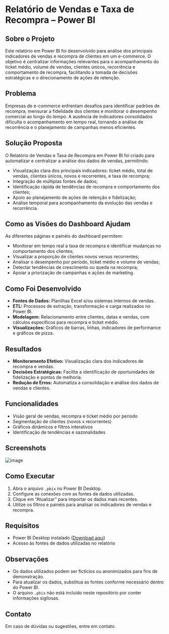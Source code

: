 # Relatório de Vendas e Taxa de Recompra – Power BI

## Sobre o Projeto
Este relatório em Power BI foi desenvolvido para análise dos principais indicadores de vendas e recompra de clientes em um e-commerce. O objetivo é centralizar informações relevantes para o acompanhamento do ticket médio, volume de vendas, clientes únicos, recorrência e comportamento de recompra, facilitando a tomada de decisões estratégicas e o direcionamento de ações de retenção.

## Problema
Empresas de e-commerce enfrentam desafios para identificar padrões de recompra, mensurar a fidelidade dos clientes e monitorar o desempenho comercial ao longo do tempo. A ausência de indicadores consolidados dificulta o acompanhamento em tempo real, tornando a análise de recorrência e o planejamento de campanhas menos eficientes.

## Solução Proposta
O Relatório de Vendas e Taxa de Recompra em Power BI foi criado para automatizar e centralizar a análise dos dados de vendas, permitindo:

- Visualização clara dos principais indicadores: ticket médio, total de vendas, clientes únicos, novos e recorrentes, e taxa de recompra;
- Integração de múltiplas fontes de dados;
- Identificação rápida de tendências de recompra e comportamento dos clientes;
- Apoio ao planejamento de ações de retenção e fidelização;
- Análise temporal para acompanhamento da evolução das vendas e recorrência.

## Como as Visões do Dashboard Ajudam
As diferentes páginas e painéis do dashboard permitem:

- Monitorar em tempo real a taxa de recompra e identificar mudanças no comportamento dos clientes;
- Visualizar a proporção de clientes novos versus recorrentes;
- Analisar o desempenho por período, ticket médio e volume de vendas;
- Detectar tendências de crescimento ou queda na recompra;
- Apoiar a priorização de campanhas e ações de marketing.

## Como Foi Desenvolvido
- **Fontes de Dados:** Planilhas Excel e/ou sistemas internos de vendas.
- **ETL:** Processos de extração, transformação e carga realizados no Power BI.
- **Modelagem:** Relacionamento entre clientes, datas e vendas, com cálculos específicos para recompra e ticket médio.
- **Visualizações:** Gráficos de barras, linhas, indicadores de performance e gráficos de pizza.

## Resultados
- **Monitoramento Efetivo:** Visualização clara dos indicadores de recompra e vendas.
- **Decisões Estratégicas:** Facilita a identificação de oportunidades de fidelização e pontos de melhoria.
- **Redução de Erros:** Automatiza a consolidação e análise dos dados de vendas e clientes.

## Funcionalidades
- Visão geral de vendas, recompra e ticket médio por período
- Segmentação de clientes (novos x recorrentes)
- Gráficos dinâmicos e filtros interativos
- Identificação de tendências e sazonalidades

## Screenshots
![image](https://github.com/user-attachments/assets/846c1563-56ca-4385-ac44-43cb98a7c8de)

## Como Executar
1. Abra o arquivo `.pbix` no Power BI Desktop.
2. Configure as conexões com as fontes de dados utilizadas.
3. Clique em “Atualizar” para importar os dados mais recentes.
4. Utilize os filtros e painéis para analisar os indicadores de vendas e recompra.

## Requisitos
- Power BI Desktop instalado ([Download aqui](https://powerbi.microsoft.com/pt-br/desktop/))
- Acesso às fontes de dados utilizadas no relatório

## Observações
- Os dados utilizados podem ser fictícios ou anonimizados para fins de demonstração.
- Para atualizar os dados, substitua as fontes conforme necessário dentro do Power BI.
- O arquivo `.pbix` não está incluído neste repositório por conter informações sigilosas.

## Contato
Em caso de dúvidas ou sugestões, entre em contato.


